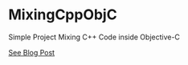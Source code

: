 # MixingCppObjC
Simple Project Mixing C++ Code inside Objective-C

[See Blog Post](https://miralem-cebic.de/blog/index.php?controller=post&action=view&id_post=3)
